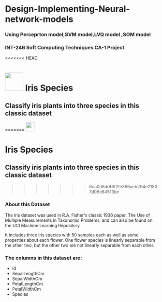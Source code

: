 # Design-Implementing-Neural-network-models
### Using Perceprton model,SVM model,LVQ model ,SOM model
### INT-246 Soft Computing Techniques CA-1 Project 

<<<<<<< HEAD

# <img src="https://storage.googleapis.com/kaggle-datasets-images/19/19/default-backgrounds/dataset-thumbnail.jpg" width="60px"> Iris Species</img> 
## Classify iris plants into three species in this classic dataset 
=======
<img src="https://storage.googleapis.com/kaggle-datasets-images/19/19/default-backgrounds/dataset-thumbnail.jpg" width="30px">

# Iris Species
## Classify iris plants into three species in this classic dataset
>>>>>>> 6ca0d8ddf6f2fe396aeb294e21837d06e84513bc
### About this Dataset
The Iris dataset was used in R.A. Fisher's classic 1936 paper, The Use of Multiple Measurements in Taxonomic Problems, and can also be found on the UCI Machine Learning Repository.

It includes three iris species with 50 samples each as well as some properties about each flower. One flower species is linearly separable from the other two, but the other two are not linearly separable from each other.

### The columns in this dataset are:
- Id
- SepalLengthCm
- SepalWidthCm
- PetalLengthCm
- PetalWidthCm
- Species
